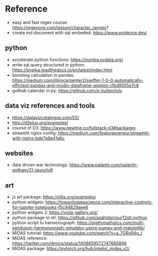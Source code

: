 # Reference

* easy and fast regex course: https://regexone.com/lesson/character_ranges?
* create md document with sql embeded: https://www.evidence.dev/

## python
* accelerate python functions: https://numba.pydata.org/
* write sql query structured in python: https://pypika.readthedocs.io/en/latest/index.html
* boosting calculation in pandas: https://medium.com/@jmcarpenter2/swifter-1-0-0-automatically-efficient-pandas-and-modin-dataframe-applies-cfbd9555e7c8
* guthub calendar in py: https://github.com/e-hulten/july

## data viz references and tools

* https://datavizcatalogue.com/ES/
* http://d3plus.org/examples/
* course of D3: https://www.newline.co/fullstack-d3#packages
* streamlit nginx config: https://medium.com/featurepreneur/streamlit-with-nginx-bde7a9a41e6c

## websites

* data driven war technology: https://www.palantir.com/palantir-gotham/21-launch/#

## art

* js art package: https://p5js.org/examples/
* python widgets: https://towardsdatascience.com/interactive-controls-for-jupyter-notebooks-f5c94829aee6
* python widgets 2: https://voila-gallery.org/
* python package to stl: https://github.com/asahidari/surf2stl-python
* python script to harmonograph: https://prettymathpics.com/multi-pendulum-harmonograph-simulator-using-numpy-and-matplotlib/
* MiDAS tutorial: https://www.youtube.com/watch?v=a_7GRsR4o_I
* MiDAS reference: https://twitter.com/dmvrg/status/1408659572747685896
* MiDAS package: https://pytorch.org/hub/intelisl_midas_v2/
